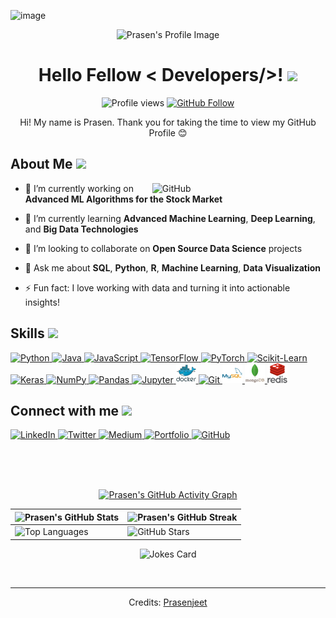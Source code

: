 ![image](https://github.com/user-attachments/assets/540c0359-56c4-46bb-a0af-7cfa0141f5a1)<p align="center">
  <img width="200" src="https://github.com/theprasenjeet/theprasenjeet/blob/main/profile.png" alt="Prasen's Profile Image">
</p>

<h1 align="center"> Hello Fellow &lt; Developers/&gt;! <img src="https://raw.githubusercontent.com/MartinHeinz/MartinHeinz/master/wave.gif" width="30px"> </h1>
<p align="center">
</p>
<p align="center">
  <img src="https://visitor-badge.glitch.me/badge?page_id=theprasenjeet.theprasenjeet" alt="Profile views">
  <a href="https://github.com/theprasenjeet">
    <img src="https://img.shields.io/github/followers/theprasenjeet?label=Follow&style=social" alt="GitHub Follow">
  </a>
</p>

<div size="20px" align="center"> 
  Hi! My name is Prasen. Thank you for taking the time to view my GitHub Profile 😊 
</div>

<h2> About Me <img src="https://media0.giphy.com/media/KDDpcKigbfFpnejZs6/giphy.gif?cid=ecf05e47oy6f4zjs8g1qoiystc56cu7r9tb8a1fe76e05oty&rid=giphy.gif" width="100px"></h2>
<img width="55%" align="right" alt="GitHub" src="https://raw.githubusercontent.com/onimur/.github/master/.resources/git-header.svg">

<ul>
  <li>
    <p>🔭 I’m currently working on <strong>Advanced ML Algorithms for the Stock Market</strong></p>
  </li>
  <li>
    <p>🌱 I’m currently learning <strong>Advanced Machine Learning</strong>, <strong>Deep Learning</strong>, and <strong>Big Data Technologies</strong></p>
  </li>
  <li>
    <p>👯 I’m looking to collaborate on <strong>Open Source Data Science</strong> projects</p>
  </li>
  <li>
    <p>💬 Ask me about <strong>SQL</strong>, <strong>Python</strong>, <strong>R</strong>, <strong>Machine Learning</strong>, <strong>Data Visualization</strong></p>
  </li>
  <li>
    <p>⚡ Fun fact: I love working with data and turning it into actionable insights!</p>
  </li>
</ul>

<h2> Skills <img src="https://media2.giphy.com/media/QssGEmpkyEOhBCb7e1/giphy.gif?cid=ecf05e47a0n3gi1bfqntqmob8g9aid1oyj2wr3ds3mg700bl&rid=giphy.gif" width="32px"> </h2>

<!-- Languages and Tools Icons -->
<p align="left">
  <!-- Programming Languages -->
  <a href="https://www.python.org" target="_blank"> 
    <img width="32px" src="https://raw.githubusercontent.com/rahulbanerjee26/githubAboutMeGenerator/main/icons/python.svg" alt="Python"> 
  </a>
  <a href="https://www.java.com" target="_blank"> 
    <img width="32px" src="https://raw.githubusercontent.com/rahulbanerjee26/githubAboutMeGenerator/main/icons/java.svg" alt="Java"> 
  </a>
  <a href="https://developer.mozilla.org/en-US/docs/Web/JavaScript" target="_blank"> 
    <img width="32px" src="https://raw.githubusercontent.com/rahulbanerjee26/githubAboutMeGenerator/main/icons/javascript.svg" alt="JavaScript"> 
  </a>
  
  <!-- ML Frameworks and Libraries -->
  <a href="https://www.tensorflow.org" target="_blank"> 
    <img width="32px" src="https://www.vectorlogo.zone/logos/tensorflow/tensorflow-icon.svg" alt="TensorFlow"> 
  </a>
  <a href="https://pytorch.org/" target="_blank"> 
    <img width="32px" src="https://www.vectorlogo.zone/logos/pytorch/pytorch-icon.svg" alt="PyTorch"> 
  </a>
  <a href="https://scikit-learn.org/" target="_blank"> 
    <img width="32px" src="https://raw.githubusercontent.com/rahulbanerjee26/githubAboutMeGenerator/main/icons/scikit.svg" alt="Scikit-Learn"> 
  </a>
  <a href="https://keras.io/" target="_blank"> 
    <img width="32px" src="https://www.vectorlogo.zone/logos/keras/keras-icon.svg" alt="Keras"> 
  </a>
  <a href="https://www.numpy.org/" target="_blank"> 
    <img width="32px" src="https://raw.githubusercontent.com/rahulbanerjee26/githubAboutMeGenerator/main/icons/numpy.svg" alt="NumPy"> 
  </a>
  <a href="https://pandas.pydata.org/" target="_blank"> 
    <img width="32px" src="https://raw.githubusercontent.com/rahulbanerjee26/githubAboutMeGenerator/main/icons/pandas.svg" alt="Pandas"> 
  </a>
  <a href="https://jupyter.org/" target="_blank"> 
    <img width="32px" src="https://raw.githubusercontent.com/rahulbanerjee26/githubAboutMeGenerator/main/icons/jupyter.svg" alt="Jupyter"> 
  </a>
  
  <!-- Additional Tools -->
  <a href="https://www.docker.com/" target="_blank"> 
    <img width="32px" src="https://raw.githubusercontent.com/devicons/devicon/master/icons/docker/docker-original-wordmark.svg" alt="Docker"> 
  </a>
  <a href="https://git-scm.com/" target="_blank"> 
    <img width="32px" src="https://www.vectorlogo.zone/logos/git-scm/git-scm-icon.svg" alt="Git"> 
  </a>
  <a href="https://www.mysql.com/" target="_blank"> 
    <img width="32px" src="https://raw.githubusercontent.com/devicons/devicon/master/icons/mysql/mysql-original-wordmark.svg" alt="MySQL"> 
  </a>
  <a href="https://www.mongodb.com/" target="_blank"> 
    <img width="32px" src="https://raw.githubusercontent.com/devicons/devicon/master/icons/mongodb/mongodb-original-wordmark.svg" alt="MongoDB"> 
  </a>
  <a href="https://www.redis.io/" target="_blank"> 
    <img width="32px" src="https://raw.githubusercontent.com/devicons/devicon/master/icons/redis/redis-original-wordmark.svg" alt="Redis"> 
  </a>
</p>

<h2> Connect with me <img src="https://raw.githubusercontent.com/ShahriarShafin/ShahriarShafin/main/Assets/handshake.gif" width="100px"> </h2>
<p align="left">
  <a href="https://www.linkedin.com/in/theprasenjeet" target="_blank">
    <img width="32px" src="https://raw.githubusercontent.com/rahulbanerjee26/githubAboutMeGenerator/main/icons/linked-in-alt.svg" alt="LinkedIn">
  </a>
  <a href="https://www.twitter.com/theprasenjeet" target="_blank">
    <img width="32px" src="https://raw.githubusercontent.com/rahulbanerjee26/githubAboutMeGenerator/main/icons/twitter.svg" alt="Twitter">
  </a>
  <a href="https://medium.com/@theprasenjeet" target="_blank">
    <img width="32px" src="https://raw.githubusercontent.com/rahulbanerjee26/githubAboutMeGenerator/main/icons/medium.svg" alt="Medium">
  </a>
  <a href="https://theprasenjeet.me/" target="_blank">
    <img width="32px" src="https://raw.githubusercontent.com/rahulbanerjee26/githubAboutMeGenerator/main/icons/portfolio.png" alt="Portfolio">
  </a>
  <a href="https://www.github.com/theprasenjeet" target="_blank">
    <img width="32px" src="https://raw.githubusercontent.com/rahulbanerjee26/githubAboutMeGenerator/main/icons/github.svg" alt="GitHub">
  </a>
</p>

<br>
<br>
<br>

<p align="center">
  <a href="https://git.io/praseanscience">
    <img src="https://activity-graph.herokuapp.com/graph?username=theprasenjeet&theme=tokyonight" alt="Prasen's GitHub Activity Graph">
  </a>
</p>

<table align="center">
  <thead>
    <tr>
      <th>
        <img src="https://github-readme-stats.vercel.app/api?username=theprasenjeet&show_icons=true&theme=tokyonight" alt="Prasen's GitHub Stats">
      </th>
      <th>
        <img src="https://github-readme-streak-stats.herokuapp.com/?user=theprasenjeet&theme=tokyonight" alt="Prasen's GitHub Streak">
      </th>
    </tr>
  </thead>
  <tbody>
    <tr>
      <td>
        <img src="https://github-readme-stats.vercel.app/api/top-langs/?username=theprasenjeet&theme=tokyonight&layout=compact" alt="Top Languages">
      </td>
      <td>
        <img src="https://github-readme-stats.vercel.app/api?username=theprasenjeet&show_icons=true&locale=en&count_private=true&hide_rank=true&custom_title=My%20GitHub%20Stats&disable_animations=true&theme=tokyonight" alt="GitHub Stars">
      </td>
    </tr>
  </tbody>
</table>

<p align="center">
  <img src="https://readme-jokes.vercel.app/api?theme=tokyonight" alt="Jokes Card">
</p>

<br>
<hr>
<p align="center">Credits: <a href="https://github.com/theprasenjeet">Prasenjeet</a></p>
